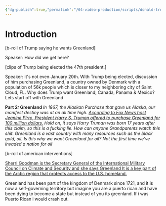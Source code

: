 ```yaml
---
{"dg-publish":true,"permalink":"/04-video-production/scripts/donald-trump-s-land-grab-explained/","tags":["draft"],"created":"2025-01-12T16:05:05.000-05:00","updated":"2025-06-28T01:02:11.000-04:00"}
---
```



# Introduction

[b-roll of Trump saying he wants Greenland]

Speaker: How did we get here? 

[clips of Trump being elected the 47th president.]

Speaker: it's not even January 20th. With Trump being elected, discussion of him purchasing Greenland, a country owned by Denmark with a population of 56k people which is closer to my neighboring city of Saint Cloud, FL. Why does Trump want Greenland, Canada, Panama & Mexico? Lets start off with Greenland

**Part 2: Greenland**
*In 1867, the Alaskan Purchase that gave us Alaska, our manifest destiny was at an all time high. [According to Fox News host Jeanine Pirro, President Harry S. Truman offered to purchase Greenland for 100 million dollars.](https://x.com/Acyn/status/1876754581792985546) Hold on, it says Harry Truman was born 17 years after this claim, so this is a fucking lie. How can anyone Grandparents watch this shit. Greenland is a vast country with many resources such as the black gold, oil. Is this why we want Greenland for oil? Not the first time we've invaded a nation for oil*

[b-roll of american interventions]

[Sherri Goodman is the Secretary General of the International Military Council on Climate and Security and she says Greenland It is a key part of the Arctic region that protects access to the U.S. homeland.](https://www.pbs.org/newshour/show/why-trump-wants-greenland-and-what-makes-it-a-strategic-polar-outpost)

Greenland has been part of the kingdom of Denmark since 1721, and it is now a self-governing territory but imagine you are a puerto rican and have been dying to become a state but instead of you its greenland. If i was Puerto Rican i would crash out.


